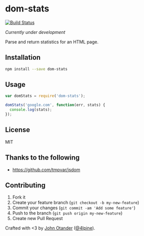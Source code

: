 # dom-stats

[![Build Status](https://secure.travis-ci.org/johnotander/dom-stats.png?branch=master)](https://travis-ci.org/johnotander/dom-stats)

_Currently under development_

Parse and return statistics for an HTML page.

## Installation

```bash
npm install --save dom-stats
```

## Usage

```javascript
var domStats = require('dom-stats');

domStats('google.com', function(err, stats) {
  console.log(stats);
});
```

## License

MIT

## Thanks to the following

* <https://github.com/tmpvar/jsdom>

## Contributing

1. Fork it
2. Create your feature branch (`git checkout -b my-new-feature`)
3. Commit your changes (`git commit -am 'Add some feature'`)
4. Push to the branch (`git push origin my-new-feature`)
5. Create new Pull Request

Crafted with <3 by [John Otander](http://johnotander.com) ([@4lpine](https://twitter.com/4lpine)).
